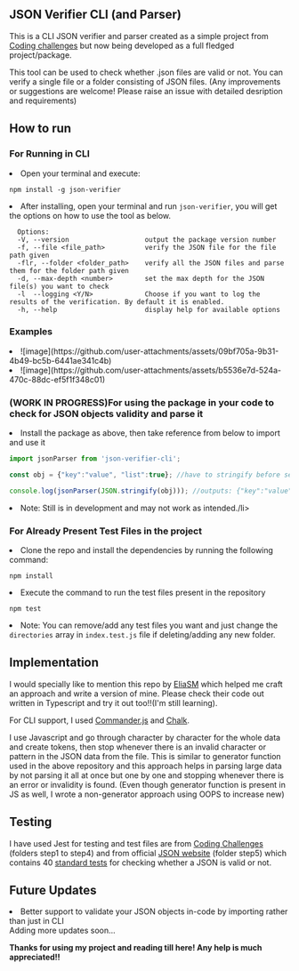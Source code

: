 <section><h2>JSON Verifier CLI (and Parser)</h2></section>
This is a CLI JSON verifier and parser created as a simple project from <a href="https://github.com/CodingChallengesFYI">Coding challenges</a> but now being developed as a full fledged project/package.

This tool can be used to check whether .json files are valid or not.
You can verify a single file or a folder consisting of JSON files.
(Any improvements or suggestions are welcome! Please raise an issue with detailed desription and requirements)

<section><h2>How to run</h2></section>
<h3>For Running in CLI</h3>
<li>Open your terminal and execute:</li>
<p></p> 
<pre><code>npm install -g json-verifier</code></pre>
<li>After installing, open your terminal and run <code>json-verifier</code>, you will get the options on how to use the tool as below.</li>
<p></p>

```
  Options:
  -V, --version                   output the package version number
  -f, --file <file_path>          verify the JSON file for the file path given
  -flr, --folder <folder_path>    verify all the JSON files and parse them for the folder path given
  -d, --max-depth <number>        set the max depth for the JSON file(s) you want to check
  -l  --logging <Y/N>             Choose if you want to log the results of the verification. By default it is enabled.             
  -h, --help                      display help for available options
```
<h3>Examples</h3>
<li>![image](https://github.com/user-attachments/assets/09bf705a-9b31-4b49-bc5b-6441ae341c4b)</li>
<li>![image](https://github.com/user-attachments/assets/b5536e7d-524a-470c-88dc-ef5f1f348c01)</li>

<h3>(WORK IN PROGRESS)For using the package in your code to check for JSON objects validity and parse it</h3>
<li>Install the package as above, then take reference from below to import and use it</li>
<p></p>

```javascript
import jsonParser from 'json-verifier-cli';

const obj = {"key":"value", "list":true}; //have to stringify before sending it as an input

console.log(jsonParser(JSON.stringify(obj))); //outputs: {"key":"value", "list":true}, as it is valid
```

<li>Note: Still is in development and may not work as intended./li>

<h3>For Already Present Test Files in the project</h3>
<li>Clone the repo and install the dependencies by running the following command:</li>
  <p></p>
  <pre><code>npm install</code></pre>
<li>Execute the command to run the test files present in the repository</li>
  <p></p> 
  <pre><code>npm test</code></pre>
<li>Note: You can remove/add any test files you want and just change the <code>directories</code> array in <code>index.test.js</code> file if deleting/adding any new folder.</li>

<section><h2>Implementation</h2></section>
I would specially like to mention this repo by <a href="https://github.com/eliasm307/coding-challenges/tree/main/packages/json-parser">EliaSM</a> which helped me craft an approach and write a version of mine. Please check their code out written in Typescript and try it out too!!(I'm still learning).
<p></p>
For CLI support, I used <a href="https://www.npmjs.com/package/commander">Commander.js</a> and <a href="https://www.npmjs.com/package/chalk">Chalk</a>.
<p></p>
I use Javascript and go through character by character for the whole data and create tokens, then stop whenever there is an invalid character or pattern in the JSON data from the file.
This is similar to generator function used in the above repository and this approach helps in parsing large data by not parsing it all at once but one by one and stopping whenever there is an error or invalidity is found.
(Even though generator function is present in JS as well, I wrote a non-generator approach using OOPS to increase new)

<section><h2>Testing</h2></section>
I have used Jest for testing and test files are from <a href="https://codingchallenges.fyi/challenges/challenge-json-parser/">Coding Challenges</a> (folders step1 to step4) and from official <a href="https://www.json.org/">JSON website</a> (folder step5) which contains 40 <a href="https://www.json.org/JSON_checker/test.zip">standard tests</a> for checking whether a JSON is valid or not.

<p></p>

<section><h2>Future Updates</h2></section>

<li>Better support to validate your JSON objects in-code by importing rather than just in CLI</li>
Adding more updates soon...

<p></p>
<b>Thanks for using my project and reading till here! Any help is much appreciated!!</b>
